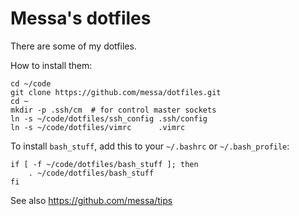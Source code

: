 
Messa's dotfiles
================

There are some of my dotfiles.

How to install them:

    cd ~/code
    git clone https://github.com/messa/dotfiles.git
    cd ~
    mkdir -p .ssh/cm  # for control master sockets
    ln -s ~/code/dotfiles/ssh_config .ssh/config
    ln -s ~/code/dotfiles/vimrc      .vimrc

To install `bash_stuff`, add this to your `~/.bashrc` or `~/.bash_profile`:

    if [ -f ~/code/dotfiles/bash_stuff ]; then
        . ~/code/dotfiles/bash_stuff
    fi

See also https://github.com/messa/tips
